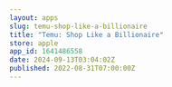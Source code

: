 ```yaml
---
layout: apps
slug: temu-shop-like-a-billionaire
title: "Temu: Shop Like a Billionaire"
store: apple
app_id: 1641486558
date: 2024-09-13T03:04:02Z
published: 2022-08-31T07:00:00Z
---
```

